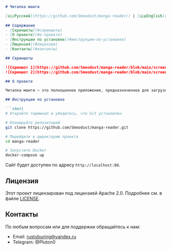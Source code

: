 ```markdown
# Читалка манги

[🇷🇺Русский](https://github.com/Smoodust/manga-reader/) | [🇬🇧English](https://github.com/Smoodust/manga-reader/blob/main/README_en.md)
 
## Содержание
- [Скриншоты](#скриншоты)
- [О проекте](#о-проекте)
- [Инструкции по установке](#инструкции-по-установке)
- [Лицензия](#лицензия)
- [Контакты](#контакты)

## Скриншоты

![Скриншот 1](https://github.com/Smoodust/manga-reader/blob/main/screen_1.png)
![Скриншот 2](https://github.com/Smoodust/manga-reader/blob/main/screen_2.png)

## О проекте

Читалка манги — это полноценное приложение, предназначенное для загрузки изображений, их сканирования и извлечения диалогов на японском языке. Проект состоит из фронтенда, написанного на React, и бэкенда, работающего на FastAPI. Этот инструмент идеально подходит для любителей манги, которые хотят оцифровать и анализировать диалоги из своих любимых манг.

## Инструкции по установке

```shell
# Откройте терминал и убедитесь, что Git установлен

# Клонируйте репозиторий
git clone https://github.com/Smoodust/manga-reader.git

# Перейдите в директорию проекта
cd manga-reader

# Запустите Docker
docker-compose up

```

Сайт будет доступен по адресу `http://localhost:80`.

## Лицензия

Этот проект лицензирован под лицензией Apache 2.0. Подробнее см. в файле [LICENSE](LICENSE).

## Контакты

По любым вопросам или для поддержки обращайтесь к нам:

- Email: rustyburing@yandex.ru
- Telegram: @Pluton0
```